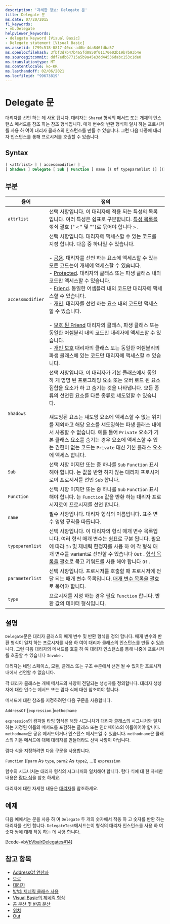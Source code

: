 ```yaml
---
description: '자세한 정보: Delegate 문'
title: Delegate 문
ms.date: 07/20/2015
f1_keywords:
- vb.Delegate
helpviewer_keywords:
- delegate keyword [Visual Basic]
- Delegate statement [Visual Basic]
ms.assetid: f799c518-0817-40cc-ad0b-4da846fdba57
ms.openlocfilehash: 3fbf3d7b47b465fd0850f01170e02b19b7b93b4e
ms.sourcegitcommit: ddf7edb67715a5b9a45e3dd44536dabc153c1de0
ms.translationtype: MT
ms.contentlocale: ko-KR
ms.lasthandoff: 02/06/2021
ms.locfileid: "99673819"
---
```

# <a name="delegate-statement"></a>Delegate 문

대리자를 선언 하는 데 사용 됩니다. 대리자는 `Shared` 형식의 메서드 또는 개체의 인스턴스 메서드를 참조 하는 참조 형식입니다. 매개 변수와 반환 형식이 일치 하는 프로시저를 사용 하 여이 대리자 클래스의 인스턴스를 만들 수 있습니다. 그런 다음 나중에 대리자 인스턴스를 통해 프로시저를 호출할 수 있습니다.  
  
## <a name="syntax"></a>Syntax  
  
```vb  
[ <attrlist> ] [ accessmodifier ] _  
[ Shadows ] Delegate [ Sub | Function ] name [( Of typeparamlist )] [([ parameterlist ])] [ As type ]  
```  
  
## <a name="parts"></a>부분  
  
|용어|정의|  
|---|---|  
|`attrlist`|선택 사항입니다. 이 대리자에 적용 되는 특성의 목록입니다. 여러 특성은 쉼표로 구분합니다. [특성 목록을](attribute-list.md) 꺾쇠 괄호 (" `<` " 및 "")로 묶어야 합니다 `>` .|  
|`accessmodifier`|선택 사항입니다. 대리자에 액세스할 수 있는 코드를 지정 합니다. 다음 중 하나일 수 있습니다.<br /><br /> - [공용](../modifiers/public.md). 대리자를 선언 하는 요소에 액세스할 수 있는 모든 코드는이 개체에 액세스할 수 있습니다.<br />-   [Protected](../modifiers/protected.md). 대리자의 클래스 또는 파생 클래스 내의 코드만 액세스할 수 있습니다.<br />-   [Friend](../modifiers/friend.md). 동일한 어셈블리 내의 코드만 대리자에 액세스할 수 있습니다.<br />- [개인](../modifiers/private.md). 대리자를 선언 하는 요소 내의 코드만 액세스할 수 있습니다.<br /><br /> - [보호 된 Friend](../modifiers/protected-friend.md) 대리자의 클래스, 파생 클래스 또는 동일한 어셈블리 내의 코드만 대리자에 액세스할 수 있습니다. <br />- [개인 보호](../modifiers/private-protected.md) 대리자의 클래스 또는 동일한 어셈블리의 파생 클래스에 있는 코드만 대리자에 액세스할 수 있습니다. |  
|`Shadows`|선택 사항입니다. 이 대리자가 기본 클래스에서 동일 하 게 명명 된 프로그래밍 요소 또는 오버 로드 된 요소 집합을 요소가 하 고 숨기는 것을 나타냅니다. 모든 종류의 선언된 요소를 다른 종류로 섀도잉할 수 있습니다.<br /><br /> 섀도잉된 요소는 섀도잉 요소에 액세스할 수 없는 위치를 제외하고 해당 요소를 섀도잉하는 파생 클래스 내에서 사용할 수 없습니다. 예를 들어 `Private` 요소가 기본 클래스 요소를 숨기는 경우 요소에 액세스할 수 있는 권한이 없는 코드는 `Private` 대신 기본 클래스 요소에 액세스 합니다.|  
|`Sub`|선택 사항 이지만 또는 중 하나를 `Sub` `Function` 표시 해야 합니다. 는 값을 반환 하지 않는 대리자 프로시저로이 프로시저를 선언 `Sub` 합니다.|  
|`Function`|선택 사항 이지만 또는 중 하나를 `Sub` `Function` 표시 해야 합니다. 는 `Function` 값을 반환 하는 대리자 프로시저로이 프로시저를 선언 합니다.|  
|`name`|필수 사항입니다. 대리자 형식의 이름입니다. 표준 변수 명명 규칙을 따릅니다.|  
|`typeparamlist`|선택 사항입니다. 이 대리자의 형식 매개 변수 목록입니다. 여러 형식 매개 변수는 쉼표로 구분 됩니다. 필요에 따라 `In` 및 제네릭 한정자를 사용 하 여 각 형식 매개 변수를 variant로 선언할 수 있습니다 `Out` . [형식 목록을](type-list.md) 괄호로 묶고 키워드를 사용 해야 합니다 `Of` .|  
|`parameterlist`|선택 사항입니다. 프로시저를 호출할 때 프로시저에 전달 되는 매개 변수 목록입니다. [매개 변수 목록을](parameter-list.md) 괄호로 묶어야 합니다.|  
|`type`|프로시저를 지정 하는 경우 필요 `Function` 합니다. 반환 값의 데이터 형식입니다.|  
  
## <a name="remarks"></a>설명  

 `Delegate`문은 대리자 클래스의 매개 변수 및 반환 형식을 정의 합니다. 매개 변수와 반환 형식이 일치 하는 프로시저를 사용 하 여이 대리자 클래스의 인스턴스를 만들 수 있습니다. 그런 다음 대리자의 메서드를 호출 하 여 대리자 인스턴스를 통해 나중에 프로시저를 호출할 수 있습니다 `Invoke` .  
  
 대리자는 네임 스페이스, 모듈, 클래스 또는 구조 수준에서 선언 될 수 있지만 프로시저 내에서 선언할 수 없습니다.  
  
 각 대리자 클래스는 개체 메서드의 사양이 전달되는 생성자를 정의합니다. 대리자 생성자에 대한 인수는 메서드 또는 람다 식에 대한 참조여야 합니다.  
  
 메서드에 대한 참조를 지정하려면 다음 구문을 사용합니다.  
  
 `AddressOf` [`expression`.]`methodname`  
  
 `expression`의 컴파일 타임 형식은 해당 시그니처가 대리자 클래스의 시그니처와 일치하는 지정된 이름의 메서드를 포함하는 클래스 또는 인터페이스의 이름이어야 합니다. `methodname`은 공유 메서드이거나 인스턴스 메서드일 수 있습니다. `methodname`은 클래스의 기본 메서드에 대해 대리자를 만들더라도 선택 사항이 아닙니다.  
  
 람다 식을 지정하려면 다음 구문을 사용합니다.  
  
 `Function` ([`parm` As `type`, `parm2` As `type2`, ...]) `expression`  
  
 함수의 시그니처는 대리자 형식의 시그니처와 일치해야 합니다. 람다 식에 대 한 자세한 내용은 [람다 식](../../programming-guide/language-features/procedures/lambda-expressions.md)을 참조 하세요.  
  
 대리자에 대한 자세한 내용은 [대리자](../../programming-guide/language-features/delegates/index.md)를 참조하세요.  
  
## <a name="example"></a>예제  

 다음 예에서는 문을 사용 하 여 `Delegate` 두 개의 숫자에서 작동 하 고 숫자를 반환 하는 대리자를 선언 합니다. `DelegateTest`메서드는이 형식의 대리자 인스턴스를 사용 하 여 숫자 쌍에 대해 작동 하는 데 사용 합니다.  
  
 [!code-vb[VbVbalrDelegates#14](~/samples/snippets/visualbasic/VS_Snippets_VBCSharp/VbVbalrDelegates/VB/Class1.vb#14)]  
  
## <a name="see-also"></a>참고 항목

- [AddressOf 연산자](../operators/addressof-operator.md)
- [으로](of-clause.md)
- [대리자](../../programming-guide/language-features/delegates/index.md)
- [방법: 제네릭 클래스 사용](../../programming-guide/language-features/data-types/how-to-use-a-generic-class.md)
- [Visual Basic의 제네릭 형식](../../programming-guide/language-features/data-types/generic-types.md)
- [공 분산 및 반공 분산](../../programming-guide/concepts/covariance-contravariance/index.md)
- [위치](../modifiers/in-generic-modifier.md)
- [Out](../modifiers/out-generic-modifier.md)
